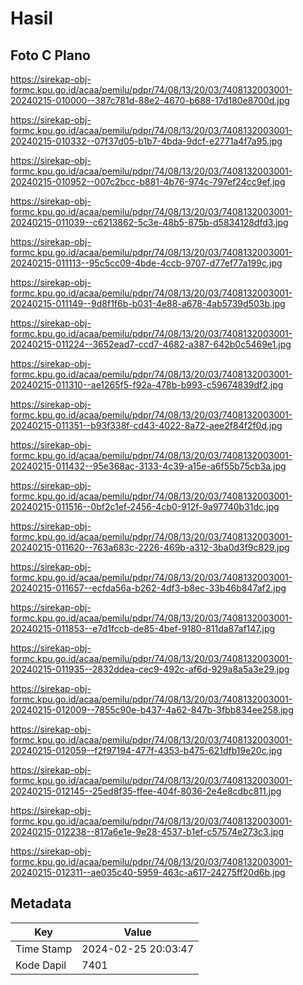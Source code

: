 # Hasil

## Foto C Plano

https://sirekap-obj-formc.kpu.go.id/acaa/pemilu/pdpr/74/08/13/20/03/7408132003001-20240215-010000--387c781d-88e2-4670-b688-17d180e8700d.jpg

https://sirekap-obj-formc.kpu.go.id/acaa/pemilu/pdpr/74/08/13/20/03/7408132003001-20240215-010332--07f37d05-b1b7-4bda-9dcf-e2771a4f7a95.jpg

https://sirekap-obj-formc.kpu.go.id/acaa/pemilu/pdpr/74/08/13/20/03/7408132003001-20240215-010952--007c2bcc-b881-4b76-974c-797ef24cc9ef.jpg

https://sirekap-obj-formc.kpu.go.id/acaa/pemilu/pdpr/74/08/13/20/03/7408132003001-20240215-011039--c6213862-5c3e-48b5-875b-d5834128dfd3.jpg

https://sirekap-obj-formc.kpu.go.id/acaa/pemilu/pdpr/74/08/13/20/03/7408132003001-20240215-011113--95c5cc09-4bde-4ccb-9707-d77ef77a199c.jpg

https://sirekap-obj-formc.kpu.go.id/acaa/pemilu/pdpr/74/08/13/20/03/7408132003001-20240215-011149--9d8f1f6b-b031-4e88-a678-4ab5739d503b.jpg

https://sirekap-obj-formc.kpu.go.id/acaa/pemilu/pdpr/74/08/13/20/03/7408132003001-20240215-011224--3652ead7-ccd7-4682-a387-642b0c5469e1.jpg

https://sirekap-obj-formc.kpu.go.id/acaa/pemilu/pdpr/74/08/13/20/03/7408132003001-20240215-011310--ae1265f5-f92a-478b-b993-c59674839df2.jpg

https://sirekap-obj-formc.kpu.go.id/acaa/pemilu/pdpr/74/08/13/20/03/7408132003001-20240215-011351--b93f338f-cd43-4022-8a72-aee2f84f2f0d.jpg

https://sirekap-obj-formc.kpu.go.id/acaa/pemilu/pdpr/74/08/13/20/03/7408132003001-20240215-011432--95e368ac-3133-4c39-a15e-a6f55b75cb3a.jpg

https://sirekap-obj-formc.kpu.go.id/acaa/pemilu/pdpr/74/08/13/20/03/7408132003001-20240215-011516--0bf2c1ef-2456-4cb0-912f-9a97740b31dc.jpg

https://sirekap-obj-formc.kpu.go.id/acaa/pemilu/pdpr/74/08/13/20/03/7408132003001-20240215-011620--763a683c-2226-469b-a312-3ba0d3f9c829.jpg

https://sirekap-obj-formc.kpu.go.id/acaa/pemilu/pdpr/74/08/13/20/03/7408132003001-20240215-011657--ecfda56a-b262-4df3-b8ec-33b46b847af2.jpg

https://sirekap-obj-formc.kpu.go.id/acaa/pemilu/pdpr/74/08/13/20/03/7408132003001-20240215-011853--e7d1fccb-de85-4bef-9180-811da87af147.jpg

https://sirekap-obj-formc.kpu.go.id/acaa/pemilu/pdpr/74/08/13/20/03/7408132003001-20240215-011935--2832ddea-cec9-492c-af6d-929a8a5a3e29.jpg

https://sirekap-obj-formc.kpu.go.id/acaa/pemilu/pdpr/74/08/13/20/03/7408132003001-20240215-012009--7855c90e-b437-4a62-847b-3fbb834ee258.jpg

https://sirekap-obj-formc.kpu.go.id/acaa/pemilu/pdpr/74/08/13/20/03/7408132003001-20240215-012059--f2f97194-477f-4353-b475-621dfb19e20c.jpg

https://sirekap-obj-formc.kpu.go.id/acaa/pemilu/pdpr/74/08/13/20/03/7408132003001-20240215-012145--25ed8f35-ffee-404f-8036-2e4e8cdbc811.jpg

https://sirekap-obj-formc.kpu.go.id/acaa/pemilu/pdpr/74/08/13/20/03/7408132003001-20240215-012238--817a6e1e-9e28-4537-b1ef-c57574e273c3.jpg

https://sirekap-obj-formc.kpu.go.id/acaa/pemilu/pdpr/74/08/13/20/03/7408132003001-20240215-012311--ae035c40-5959-463c-a617-24275ff20d6b.jpg


## Metadata

| Key        | Value               |
| ---------- | ------------------- |
| Time Stamp | 2024-02-25 20:03:47 |
| Kode Dapil | 7401                |



